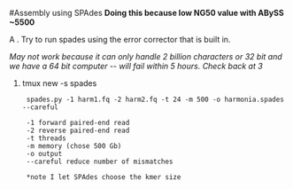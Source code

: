 #Assembly using SPAdes
**Doing this because low NG50 value with ABySS ~5500**


A . Try to run spades using the error corrector that is built in.

*May not work because it can only handle 2 billion characters or 32 bit and we have a 64 bit computer -- will fail within 5 hours. Check back at 3*

1. tmux new -s spades

		spades.py -1 harm1.fq -2 harm2.fq -t 24 -m 500 -o harmonia.spades --careful 
		
		-1 forward paired-end read
		-2 reverse paired-end read
		-t threads 
		-m memory (chose 500 Gb)
		-o output
		--careful reduce number of mismatches 
		
		*note I let SPAdes choose the kmer size 